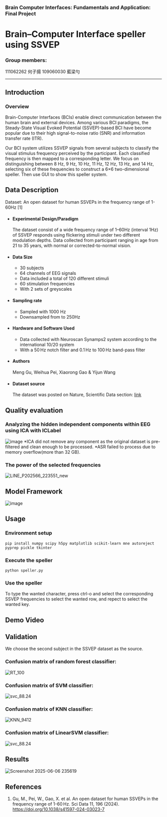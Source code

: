 ### Brain Computer Interfaces: Fundamentals and Application: Final Project

# Brain–Computer Interface speller using SSVEP

### Group members: 
111062262 何子揚
109060030 藍梁勻

---
## Introduction
### Overview
Brain-Computer Interfaces (BCIs) enable direct communication between the human brain and external devices. Among various BCI paradigms, the Steady-State Visual Evoked Potential (SSVEP)-based BCI have become popular due to their high signal-to-noise ratio (SNR) and information transfer rate (ITR).

Our BCI system utilizes SSVEP signals from several subjects to classify the visual stimulus frequency perceived by the participant. Each classified frequency is then mapped to a corresponding letter. We focus on distinguishing between 8 Hz, 9 Hz, 10 Hz, 11 Hz, 12 Hz, 13 Hz, and 14 Hz, selecting six of these frequencies to construct a 6×6 two-dimensional speller. Then use GUI to show this speller system.

## Data Description
Dataset: An open dataset for human SSVEPs in the frequency range of 1-60Hz [1]
* #### Experimental Design/Paradigm
    The dataset consist of a wide frequency range of 1–60Hz (interval 1Hz) of SSVEP responds using flickering stimuli under two different modulation depths.
    Data collected from participant ranging in age from 21 to 35 years, with normal or corrected-to-normal vision.
* #### Data Size
    * 30 subjects
    * 64 channels of EEG signals
    * Data included a total of 120 different stimuli
    * 60 stimulation frequencies
    * With 2 sets of greyscales
* #### Sampling rate
    * Sampled with 1000 Hz
    * Downsampled from to 250Hz
* #### Hardware and Software Used
   *  Data collected with Neuroscan Synamps2 system according to the international 10/20 system
    * With a 50 Hz notch filter and 0.1 Hz to 100 Hz band-pass filter
* #### Authors
    Meng Gu, Weihua Pei, Xiaorong Gao & Yijun Wang
* #### Dataset source
    The dataset was posted on Nature, Scientific Data section: [link](https://www.nature.com/articles/s41597-024-03023-7#Sec2)
    
## Quality evaluation
### Analyzing the hidden independent components within EEG using ICA with ICLabel
![image](https://hackmd.io/_uploads/HyI2Idlmxx.png)
*ICA did not remove any component as the original dataset is pre-filtered and clean enough to be processed.
*ASR failed to process due to memory overflow(more than 32 GB).

### The power of the selected frequencies
![LINE_P202566_223551_new](https://hackmd.io/_uploads/SkCOlYe7ll.jpg)

## Model Framework
![image](https://hackmd.io/_uploads/SJccsdxQeg.png)

## Usage
### Environment setup 

    pip install numpy scipy h5py matplotlib scikit-learn mne autoreject pyprep pickle tkinter

### Execute the speller

    python speller.py

### Use the speller
To type the wanted character, press ctrl-o and select the corresponding SSVEP frequencies to select the wanted row, and repect to select the wanted key.

## Demo Video


## Validation
We choose the second subject in the SSVEP dataset as the source.
### Confusion matrix of random forest classifier:
![RT_100](https://hackmd.io/_uploads/BJDxn_lQgl.png)
### Confusion matrix of SVM classifier:
![svc_88.24](https://hackmd.io/_uploads/rJDe3Ox7gl.png)
### Confusion matrix of KNN classifier:
![KNN_9412](https://hackmd.io/_uploads/S1Dxnul7le.png)
### Confusion matrix of LinearSVM classifier:
![svc_88.24](https://hackmd.io/_uploads/rJDe3Ox7gl.png)

## Results
![Screenshot 2025-06-06 235619](https://hackmd.io/_uploads/Bkh3kqxmxe.png)

## References
1. Gu, M., Pei, W., Gao, X. et al. An open dataset for human SSVEPs in the frequency range of 1-60 Hz. Sci Data 11, 196 (2024). https://doi.org/10.1038/s41597-024-03023-7
